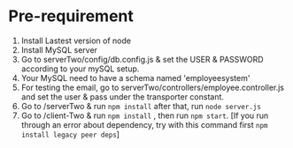 # Pre-requirement
1. Install Lastest version of node
2. Install MySQL server
3. Go to serverTwo/config/db.config.js & set the USER & PASSWORD according to your mySQL setup.
4. Your MySQL need to have a schema named 'employeesystem'
5. For testing the email, go to serverTwo/controllers/employee.controller.js and set the user & pass under the transporter constant.
6. Go to /serverTwo & 
run `npm install`
after that, run `node server.js`
7. Go to /client-Two &
 run `npm install`
, then run `npm start`. [If you run through an error about dependency, try with this command first `npm install legacy peer deps`]

